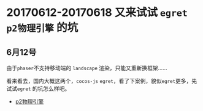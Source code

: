 # 20170612-20170618 又来试试 `egret` `p2物理引擎` 的坑


## 6月12号

由于`phaser`不支持移动端的 `landscape` 渲染，只能又重新换框架……

看来看去，国内大概这两个，`cocos-js` `egret`，看了下案例，貌似`egret`更多，先试试`egret`
的坑怎么样吧。


* [p2物理引擎](http://sanyuancap.github.io/egret/2016/05/12/p2)
